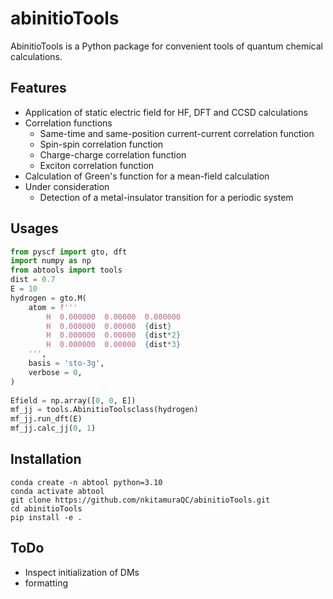 # abinitioTools
AbinitioTools is a Python package for convenient tools of quantum chemical calculations.

## Features
- Application of static electric field for HF, DFT and CCSD calculations
- Correlation functions
  - Same-time and same-position current-current correlation function
  - Spin-spin correlation function
  - Charge-charge correlation function
  - Exciton correlation function
- Calculation of Green's function for a mean-field calculation
- Under consideration
  - Detection of a metal-insulator transition for a periodic system

## Usages

```python
from pyscf import gto, dft
import numpy as np
from abtools import tools
dist = 0.7
E = 10
hydrogen = gto.M(
    atom = f'''
        H  0.000000  0.00000  0.000000
        H  0.000000  0.00000  {dist}
        H  0.000000  0.00000  {dist*2}
        H  0.000000  0.00000  {dist*3}
    ''',
    basis = 'sto-3g',
    verbose = 0,
)
    
Efield = np.array([0, 0, E])
mf_jj = tools.AbinitioToolsclass(hydrogen)
mf_jj.run_dft(E)
mf_jj.calc_jj(0, 1)
```

## Installation

```shell
conda create -n abtool python=3.10
conda activate abtool
git clone https://github.com/nkitamuraQC/abinitioTools.git
cd abinitioTools
pip install -e .
```

## ToDo
- Inspect initialization of DMs
- formatting
